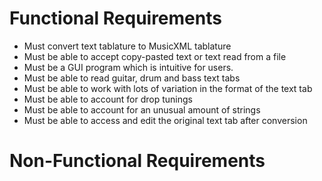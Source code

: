 # Functional Requirements
 - Must convert text tablature to MusicXML tablature
 - Must be able to accept copy-pasted text or text read from a file
 - Must be a GUI program which is intuitive for users.
 - Must be able to read guitar, drum and bass text tabs
 - Must be able to work with lots of variation in the format of the text tab
 - Must be able to account for drop tunings
 - Must be able to account for an unusual amount of strings
 - Must be able to access and edit the original text tab after conversion

# Non-Functional Requirements